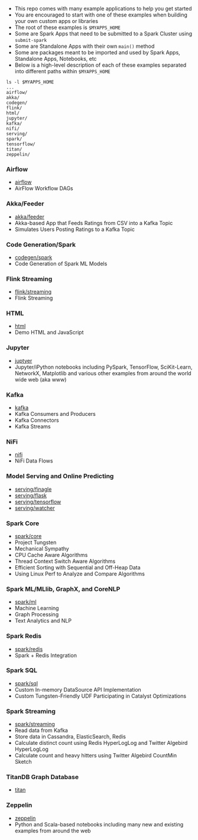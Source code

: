 * This repo comes with many example applications to help you get started
* You are encouraged to start with one of these examples when building your own custom apps or libraries
* The root of these examples is `$MYAPPS_HOME`
* Some are Spark Apps that need to be submitted to a Spark Cluster using `submit-spark`
* Some are Standalone Apps with their own `main()` method
* Some are packages meant to be imported and used by Spark Apps, Standalone Apps, Notebooks, etc
* Below is a high-level description of each of these examples separated into different paths within `$MYAPPS_HOME`
```
ls -l $MYAPPS_HOME
...
airflow/
akka/
codegen/
flink/
html/
jupyter/
kafka/
nifi/
serving/    
spark/
tensorflow/
titan/
zeppelin/
```

### Airflow
* [airflow](https://github.com/fluxcapacitor/pipeline/tree/master/myapps/airflow)
* AirFlow Workflow DAGs

### Akka/Feeder
* [akka/feeder](https://github.com/fluxcapacitor/pipeline/tree/master/myapps/akka/feeder)
* Akka-based App that Feeds Ratings from CSV into a Kafka Topic
* Simulates Users Posting Ratings to a Kafka Topic

### Code Generation/Spark
* [codegen/spark](https://github.com/fluxcapacitor/pipeline/tree/master/myapps/codegen/spark) 
* Code Generation of Spark ML Models
 
### Flink Streaming
* [flink/streaming](https://github.com/fluxcapacitor/pipeline/tree/master/myapps/flink/streaming) 
* Flink Streaming 

### HTML
* [html](https://github.com/fluxcapacitor/pipeline/tree/master/myapps/html) 
* Demo HTML and JavaScript

### Jupyter
* [juptyer](https://github.com/fluxcapacitor/pipeline/tree/master/myapps/jupyter)
* Jupyter/iPython notebooks including PySpark, TensorFlow, SciKit-Learn, NetworkX, Matplotlib and various other examples from around the world wide web (aka www)

### Kafka
* [kafka](https://github.com/fluxcapacitor/pipeline/tree/master/myapps/kafka)
* Kafka Consumers and Producers
* Kafka Connectors
* Kafka Streams


### NiFi
* [nifi](https://github.com/fluxcapacitor/pipeline/tree/master/myapps/nifi) 
* NiFi Data Flows

### Model Serving and Online Predicting
* [serving/finagle](https://github.com/fluxcapacitor/pipeline/tree/master/myapps/serving/finagle)
* [serving/flask](https://github.com/fluxcapacitor/pipeline/tree/master/myapps/serving/flask)
* [serving/tensorflow](https://github.com/fluxcapacitor/pipeline/tree/master/myapps/serving/tensorflow)
* [serving/watcher](https://github.com/fluxcapacitor/pipeline/tree/master/myapps/serving/watcher)

### Spark Core
* [spark/core](https://github.com/fluxcapacitor/pipeline/tree/master/myapps/spark/core)
* Project Tungsten
* Mechanical Sympathy 
* CPU Cache Aware Algorithms
* Thread Context Switch Aware Algorithms
* Efficient Sorting with Sequential and Off-Heap Data
* Using Linux Perf to Analyze and Compare Algorithms

### Spark ML/MLlib, GraphX, and CoreNLP
* [spark/ml](https://github.com/fluxcapacitor/pipeline/tree/master/myapps/spark/ml) 
* Machine Learning
* Graph Processing
* Text Analytics and NLP

### Spark Redis
* [spark/redis](https://github.com/fluxcapacitor/pipeline/tree/master/myapps/spark/redis)
* Spark + Redis Integration

### Spark SQL
* [spark/sql](https://github.com/fluxcapacitor/pipeline/tree/master/myapps/spark/sql)
* Custom In-memory DataSource API Implementation 
* Custom Tungsten-Friendly UDF Participating in Catalyst Optimizations

### Spark Streaming
* [spark/streaming](https://github.com/fluxcapacitor/pipeline/tree/master/myapps/spark/streaming)
* Read data from Kafka
* Store data in Cassandra, ElasticSearch, Redis
* Calculate distinct count using Redis HyperLogLog and Twitter Algebird HyperLogLog
* Calculate count and heavy hitters using Twitter Algebird CountMin Sketch

### TitanDB Graph Database
* [titan](https://github.com/fluxcapacitor/pipeline/tree/master/myapps/titan)

### Zeppelin
* [zeppelin](https://github.com/fluxcapacitor/pipeline/tree/master/myapps/zeppelin)
* Python and Scala-based notebooks including many new and existing examples from around the web